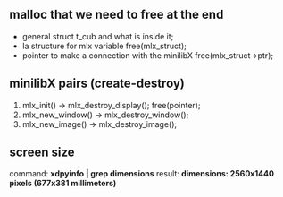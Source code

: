 
## malloc that we need to free at the end

- general struct t_cub and what is inside it;
- la structure for mlx variable				free(mlx_struct);
- pointer to make a connection with the minilibX	free(mlx_struct->ptr);

## minilibX pairs (create-destroy)

1. mlx_init()	 		-> 	mlx_destroy_display(); free(pointer);
2. mlx_new_window()		-> 	mlx_destroy_window();
3. mlx_new_image()		->	mlx_destroy_image();


## screen size

command: **xdpyinfo | grep dimensions**
result: **dimensions:    2560x1440 pixels (677x381 millimeters)**


